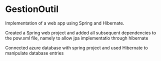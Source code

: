 # GestionOutil

Implementation of a web app using Spring and Hibernate.

Created a Spring web project and added all subsequent dependencies to the pow.xml file, namely to allow jpa implementatio through hibernate

Connected azure database with spring project and used Hibernate to manipulate database entries
